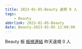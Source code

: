 ```yaml
---
title: 2023-01-05-Beauty 違規 0 人
tags:
    - Beauty
abbrlink: 2023-01-05-Beauty
date: Beauty-2023-01-05 12:00:00
---
```

Beauty 板 [板規連結](https://www.ptt.cc/bbs/Beauty/M.1630069980.A.84B.html)
昨天違規 0 人
